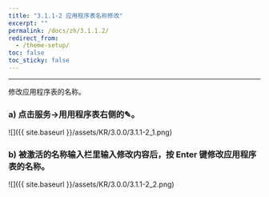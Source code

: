```yaml
---
title: "3.1.1-2 应用程序表名称修改"
excerpt: ""
permalink: /docs/zh/3.1.1.2/
redirect_from:
  - /theme-setup/
toc: false
toc_sticky: false
---
```


---
修改应用程序表的名称。

### a\) 点击服务→用用程序表右侧的✎。
![]({{ site.baseurl }}/assets/KR/3.0.0/3.1.1-2_1.png)

### b\) 被激活的名称输入栏里输入修改内容后，按 Enter 键修改应用程序表的名称。
![]({{ site.baseurl }}/assets/KR/3.0.0/3.1.1-2_2.png)
